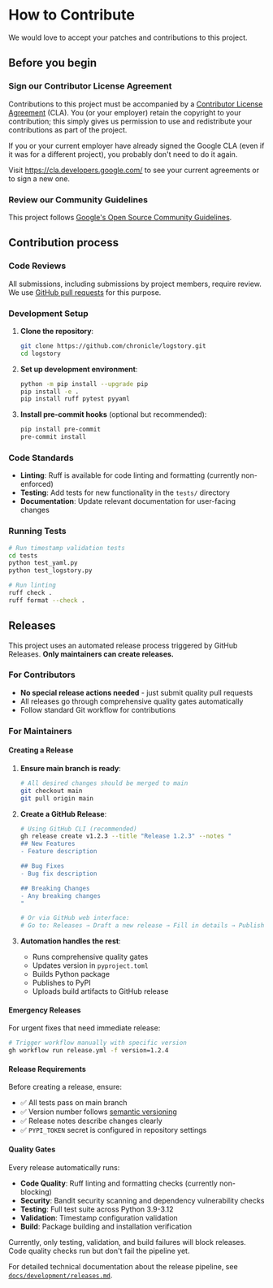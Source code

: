 # How to Contribute

We would love to accept your patches and contributions to this project.

## Before you begin

### Sign our Contributor License Agreement

Contributions to this project must be accompanied by a
[Contributor License Agreement](https://cla.developers.google.com/about) (CLA).
You (or your employer) retain the copyright to your contribution; this simply
gives us permission to use and redistribute your contributions as part of the
project.

If you or your current employer have already signed the Google CLA (even if it
was for a different project), you probably don't need to do it again.

Visit <https://cla.developers.google.com/> to see your current agreements or to
sign a new one.

### Review our Community Guidelines

This project follows [Google's Open Source Community
Guidelines](https://opensource.google/conduct/).

## Contribution process

### Code Reviews

All submissions, including submissions by project members, require review. We
use [GitHub pull requests](https://docs.github.com/articles/about-pull-requests)
for this purpose.

### Development Setup

1. **Clone the repository**:
   ```bash
   git clone https://github.com/chronicle/logstory.git
   cd logstory
   ```

2. **Set up development environment**:
   ```bash
   python -m pip install --upgrade pip
   pip install -e .
   pip install ruff pytest pyyaml
   ```

3. **Install pre-commit hooks** (optional but recommended):
   ```bash
   pip install pre-commit
   pre-commit install
   ```

### Code Standards

- **Linting**: Ruff is available for code linting and formatting (currently non-enforced)
- **Testing**: Add tests for new functionality in the `tests/` directory
- **Documentation**: Update relevant documentation for user-facing changes

### Running Tests

```bash
# Run timestamp validation tests
cd tests
python test_yaml.py
python test_logstory.py

# Run linting
ruff check .
ruff format --check .
```

## Releases

This project uses an automated release process triggered by GitHub Releases. **Only maintainers can create releases.**

### For Contributors

- **No special release actions needed** - just submit quality pull requests
- All releases go through comprehensive quality gates automatically
- Follow standard Git workflow for contributions

### For Maintainers

#### Creating a Release

1. **Ensure main branch is ready**:
   ```bash
   # All desired changes should be merged to main
   git checkout main
   git pull origin main
   ```

2. **Create a GitHub Release**:
   ```bash
   # Using GitHub CLI (recommended)
   gh release create v1.2.3 --title "Release 1.2.3" --notes "
   ## New Features
   - Feature description
   
   ## Bug Fixes
   - Bug fix description
   
   ## Breaking Changes
   - Any breaking changes
   "
   
   # Or via GitHub web interface:
   # Go to: Releases → Draft a new release → Fill in details → Publish release
   ```

3. **Automation handles the rest**:
   - Runs comprehensive quality gates
   - Updates version in `pyproject.toml`
   - Builds Python package
   - Publishes to PyPI
   - Uploads build artifacts to GitHub release

#### Emergency Releases

For urgent fixes that need immediate release:

```bash
# Trigger workflow manually with specific version
gh workflow run release.yml -f version=1.2.4
```

#### Release Requirements

Before creating a release, ensure:

- ✅ All tests pass on main branch
- ✅ Version number follows [semantic versioning](https://semver.org/)
- ✅ Release notes describe changes clearly
- ✅ `PYPI_TOKEN` secret is configured in repository settings

#### Quality Gates

Every release automatically runs:

- **Code Quality**: Ruff linting and formatting checks (currently non-blocking)
- **Security**: Bandit security scanning and dependency vulnerability checks  
- **Testing**: Full test suite across Python 3.9-3.12
- **Validation**: Timestamp configuration validation
- **Build**: Package building and installation verification

Currently, only testing, validation, and build failures will block releases. Code quality checks run but don't fail the pipeline yet.

For detailed technical documentation about the release pipeline, see [`docs/development/releases.md`](docs/development/releases.md).
